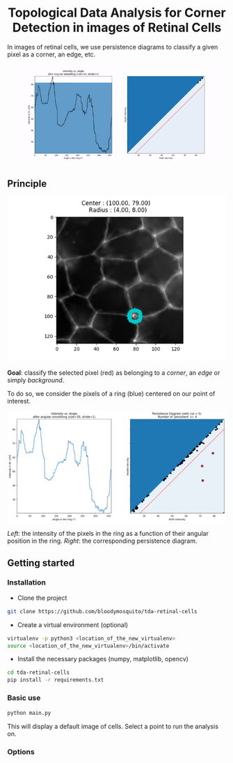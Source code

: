 <h1 align="center">
  Topological Data Analysis for Corner Detection in images of Retinal Cells
</h1>

In images of retinal cells, we use persistence diagrams to classify a given pixel as a corner, an edge, etc.

<p align="center">
  <img alt="Persistence diagram" src="docs/persistence.gif">
</p>

## Principle

<p align="center">
  <img alt="Image of cells, chosen point and ring" src="docs/ring.png">
</p>

**Goal**: classify the selected pixel (red) as belonging to a *corner*, an *edge* or simply *background*. 

To do so, we consider the pixels of a ring (blue) centered on our point of interest. 

<p align="center">
  <img alt="Intensity in the ring and corresponding persistence diagram" src="docs/persistence_diagram.png">
</p>

*Left*: the intensity of the pixels in the ring as a function of their angular position in the ring. 
*Right*: the corresponding persistence diagram.


## Getting started

### Installation

- Clone the project
```bash
git clone https://github.com/bloodymosquito/tda-retinal-cells
```

- Create a virtual environment (optional)
```bash
virtualenv -p python3 <location_of_the_new_virtualenv>
source <location_of_the_new_virtualenv>/bin/activate
```

- Install the necessary packages (numpy, matplotlib, opencv)
```bash
cd tda-retinal-cells
pip install -r requirements.txt
```

### Basic use

```bash
python main.py
```

This will display a default image of cells. Select a point to run the analysis on. 

### Options


